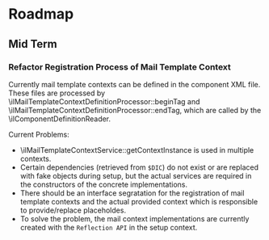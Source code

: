 # Roadmap

## Mid Term

### Refactor Registration Process of Mail Template Context 

Currently mail template contexts can be defined in the component XML file.
These files are processed by \ilMailTemplateContextDefinitionProcessor::beginTag
and \ilMailTemplateContextDefinitionProcessor::endTag, which are called by the
\ilComponentDefinitionReader.

Current Problems:
* \ilMailTemplateContextService::getContextInstance is used in multiple contexts.
* Certain dependencies (retrieved from `$DIC`) do not exist or are replaced with fake objects during setup, but the actual services are required in the constructors of the concrete implementations.
* There should be an interface segratation for the registration of mail template contexts and the actual provided context which is responsible to provide/replace placeholdes.
* To solve the problem, the mail context implementations are currently created with the `Reflection API` in the setup context.